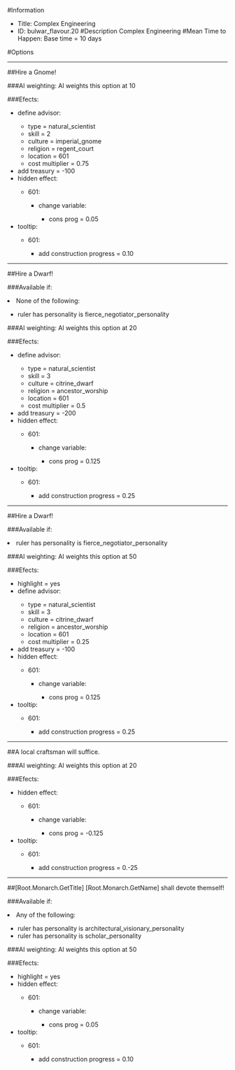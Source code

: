 #Information
 - Title: Complex Engineering
 - ID: bulwar_flavour.20
#Description
Complex Engineering
#Mean Time to Happen:
Base time = 10 days

#Options

___
##Hire a Gnome!

###AI weighting:
AI weights this option at 10


###Efects:<ul><li>define advisor:</li><ul><li>type = natural_scientist</li><li>skill = 2</li><li>culture = imperial_gnome</li><li>religion = regent_court</li><li>location = 601</li><li>cost multiplier = 0.75</li></ul><li>add treasury = -100</li><li>hidden effect:</li><ul><li>601:</li><ul><li>change variable:</li><ul><li>cons prog = 0.05</li></ul></ul></ul><li>tooltip:</li><ul><li>601:</li><ul><li>add construction progress = 0.10</li></ul></ul></ul>

___
##Hire a Dwarf!

###Available if:
<li>None of the following:</li><ul><li>ruler has personality is fierce_negotiator_personality</li></ul>

###AI weighting:
AI weights this option at 20


###Efects:<ul><li>define advisor:</li><ul><li>type = natural_scientist</li><li>skill = 3</li><li>culture = citrine_dwarf</li><li>religion = ancestor_worship</li><li>location = 601</li><li>cost multiplier = 0.5</li></ul><li>add treasury = -200</li><li>hidden effect:</li><ul><li>601:</li><ul><li>change variable:</li><ul><li>cons prog = 0.125</li></ul></ul></ul><li>tooltip:</li><ul><li>601:</li><ul><li>add construction progress = 0.25</li></ul></ul></ul>

___
##Hire a Dwarf!

###Available if:
<li>ruler has personality is fierce_negotiator_personality</li>

###AI weighting:
AI weights this option at 50


###Efects:<ul><li>highlight = yes</li><li>define advisor:</li><ul><li>type = natural_scientist</li><li>skill = 3</li><li>culture = citrine_dwarf</li><li>religion = ancestor_worship</li><li>location = 601</li><li>cost multiplier = 0.25</li></ul><li>add treasury = -100</li><li>hidden effect:</li><ul><li>601:</li><ul><li>change variable:</li><ul><li>cons prog = 0.125</li></ul></ul></ul><li>tooltip:</li><ul><li>601:</li><ul><li>add construction progress = 0.25</li></ul></ul></ul>

___
##A local craftsman will suffice.

###AI weighting:
AI weights this option at 20


###Efects:<ul><li>hidden effect:</li><ul><li>601:</li><ul><li>change variable:</li><ul><li>cons prog = -0.125</li></ul></ul></ul><li>tooltip:</li><ul><li>601:</li><ul><li>add construction progress = 0.-25</li></ul></ul></ul>

___
##[Root.Monarch.GetTitle] [Root.Monarch.GetName] shall devote themself!

###Available if:
<li>Any of the following:</li><ul><li>ruler has personality is architectural_visionary_personality</li><li>ruler has personality  is scholar_personality</li></ul>

###AI weighting:
AI weights this option at 50


###Efects:<ul><li>highlight = yes</li><li>hidden effect:</li><ul><li>601:</li><ul><li>change variable:</li><ul><li>cons prog = 0.05</li></ul></ul></ul><li>tooltip:</li><ul><li>601:</li><ul><li>add construction progress = 0.10</li></ul></ul></ul>
